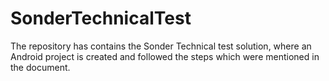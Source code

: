 # SonderTechnicalTest

The repository has contains the Sonder Technical test solution, where an Android project is created and followed the steps which were mentioned in the document.


